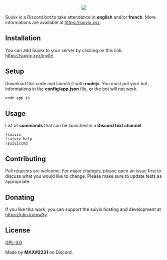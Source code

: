 <p align="center">
  <img src="https://suivix.xyz/images/list.png">
</p>

Suivix is a Discord bot to take attendance in **english** and/or **french**. More informations are available at https://suivix.xyz.

## Installation

You can add Suivix to your server by clicking on this link: https://suivix.xyz/invite.

## Setup

Download this code and launch it with **nodejs**. You must put your bot informations in the **config/app.json** file, or the bot will not work.

```bash
node app.js
```

## Usage

List of **commands** that can be launched in a **Discord text channel**.
```
!suivix
!suivix help
!suivixcmd
```

## Contributing
Pull requests are welcome. For major changes, please open an issue first to discuss what you would like to change.
Please make sure to update tests as appropriate.

## Donating
If you like this work, you can support the suivix hosting and development at https://utip.io/mw3y.

## License
[GPL-3.0](https://choosealicense.com/licenses/gpl-3.0/)


Made by **MΛX#2231** on Discord.

